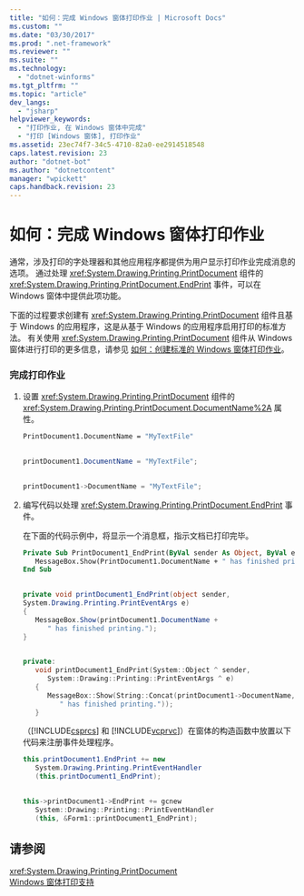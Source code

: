 ```yaml
---
title: "如何：完成 Windows 窗体打印作业 | Microsoft Docs"
ms.custom: ""
ms.date: "03/30/2017"
ms.prod: ".net-framework"
ms.reviewer: ""
ms.suite: ""
ms.technology: 
  - "dotnet-winforms"
ms.tgt_pltfrm: ""
ms.topic: "article"
dev_langs: 
  - "jsharp"
helpviewer_keywords: 
  - "打印作业, 在 Windows 窗体中完成"
  - "打印 [Windows 窗体], 打印作业"
ms.assetid: 23ec74f7-34c5-4710-82a0-ee2914518548
caps.latest.revision: 23
author: "dotnet-bot"
ms.author: "dotnetcontent"
manager: "wpickett"
caps.handback.revision: 23
---
```

# 如何：完成 Windows 窗体打印作业
通常，涉及打印的字处理器和其他应用程序都提供为用户显示打印作业完成消息的选项。  通过处理 <xref:System.Drawing.Printing.PrintDocument> 组件的 <xref:System.Drawing.Printing.PrintDocument.EndPrint> 事件，可以在 Windows 窗体中提供此项功能。  
  
 下面的过程要求创建有 <xref:System.Drawing.Printing.PrintDocument> 组件且基于 Windows 的应用程序，这是从基于 Windows 的应用程序启用打印的标准方法。  有关使用 <xref:System.Drawing.Printing.PrintDocument> 组件从 Windows 窗体进行打印的更多信息，请参见 [如何：创建标准的 Windows 窗体打印作业](../../../../docs/framework/winforms/advanced/how-to-create-standard-windows-forms-print-jobs.md)。  
  
### 完成打印作业  
  
1.  设置 <xref:System.Drawing.Printing.PrintDocument> 组件的 <xref:System.Drawing.Printing.PrintDocument.DocumentName%2A> 属性。  
  
    ```vb  
    PrintDocument1.DocumentName = "MyTextFile"  
  
    ```  
  
    ```csharp  
    printDocument1.DocumentName = "MyTextFile";  
  
    ```  
  
    ```cpp  
    printDocument1->DocumentName = "MyTextFile";  
    ```  
  
2.  编写代码以处理 <xref:System.Drawing.Printing.PrintDocument.EndPrint> 事件。  
  
     在下面的代码示例中，将显示一个消息框，指示文档已打印完毕。  
  
    ```vb  
    Private Sub PrintDocument1_EndPrint(ByVal sender As Object, ByVal e As System.Drawing.Printing.PrintEventArgs) Handles PrintDocument1.EndPrint  
       MessageBox.Show(PrintDocument1.DocumentName + " has finished printing.")  
    End Sub  
  
    ```  
  
    ```csharp  
    private void printDocument1_EndPrint(object sender,   
    System.Drawing.Printing.PrintEventArgs e)  
    {  
       MessageBox.Show(printDocument1.DocumentName +   
          " has finished printing.");  
    }  
  
    ```  
  
    ```cpp  
    private:  
       void printDocument1_EndPrint(System::Object ^ sender,  
          System::Drawing::Printing::PrintEventArgs ^ e)  
       {  
          MessageBox::Show(String::Concat(printDocument1->DocumentName,  
             " has finished printing."));  
       }  
    ```  
  
     （[!INCLUDE[csprcs](../../../../includes/csprcs-md.md)] 和 [!INCLUDE[vcprvc](../../../../includes/vcprvc-md.md)]）在窗体的构造函数中放置以下代码来注册事件处理程序。  
  
    ```csharp  
    this.printDocument1.EndPrint += new  
       System.Drawing.Printing.PrintEventHandler  
       (this.printDocument1_EndPrint);  
  
    ```  
  
    ```cpp  
    this->printDocument1->EndPrint += gcnew  
       System::Drawing::Printing::PrintEventHandler  
       (this, &Form1::printDocument1_EndPrint);  
    ```  
  
## 请参阅  
 <xref:System.Drawing.Printing.PrintDocument>   
 [Windows 窗体打印支持](../../../../docs/framework/winforms/advanced/windows-forms-print-support.md)